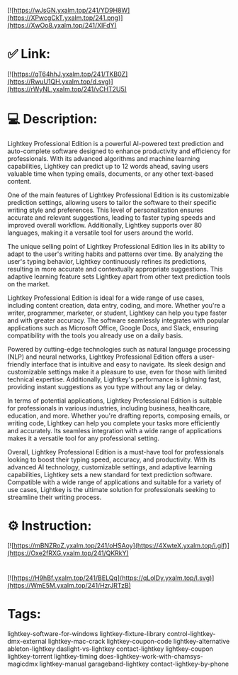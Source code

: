 [![https://wJsGN.yxalm.top/241/YD9H8W](https://XPwcgCkT.yxalm.top/241.png)](https://XwOo8.yxalm.top/241/XIFdY)
# ✅ Link:
[![https://qT64hhJ.yxalm.top/241/TKB0Z](https://RwuU1QH.yxalm.top/d.svg)](https://rWyNL.yxalm.top/241/vCHT2U5)
# 💻 Description:
Lightkey Professional Edition is a powerful AI-powered text prediction and auto-complete software designed to enhance productivity and efficiency for professionals. With its advanced algorithms and machine learning capabilities, Lightkey can predict up to 12 words ahead, saving users valuable time when typing emails, documents, or any other text-based content.

One of the main features of Lightkey Professional Edition is its customizable prediction settings, allowing users to tailor the software to their specific writing style and preferences. This level of personalization ensures accurate and relevant suggestions, leading to faster typing speeds and improved overall workflow. Additionally, Lightkey supports over 80 languages, making it a versatile tool for users around the world.

The unique selling point of Lightkey Professional Edition lies in its ability to adapt to the user's writing habits and patterns over time. By analyzing the user's typing behavior, Lightkey continuously refines its predictions, resulting in more accurate and contextually appropriate suggestions. This adaptive learning feature sets Lightkey apart from other text prediction tools on the market.

Lightkey Professional Edition is ideal for a wide range of use cases, including content creation, data entry, coding, and more. Whether you're a writer, programmer, marketer, or student, Lightkey can help you type faster and with greater accuracy. The software seamlessly integrates with popular applications such as Microsoft Office, Google Docs, and Slack, ensuring compatibility with the tools you already use on a daily basis.

Powered by cutting-edge technologies such as natural language processing (NLP) and neural networks, Lightkey Professional Edition offers a user-friendly interface that is intuitive and easy to navigate. Its sleek design and customizable settings make it a pleasure to use, even for those with limited technical expertise. Additionally, Lightkey's performance is lightning fast, providing instant suggestions as you type without any lag or delay.

In terms of potential applications, Lightkey Professional Edition is suitable for professionals in various industries, including business, healthcare, education, and more. Whether you're drafting reports, composing emails, or writing code, Lightkey can help you complete your tasks more efficiently and accurately. Its seamless integration with a wide range of applications makes it a versatile tool for any professional setting.

Overall, Lightkey Professional Edition is a must-have tool for professionals looking to boost their typing speed, accuracy, and productivity. With its advanced AI technology, customizable settings, and adaptive learning capabilities, Lightkey sets a new standard for text prediction software. Compatible with a wide range of applications and suitable for a variety of use cases, Lightkey is the ultimate solution for professionals seeking to streamline their writing process.

# ⚙️ Instruction:
[![https://mBNZRoZ.yxalm.top/241/oHSAoy](https://4XwteX.yxalm.top/i.gif)](https://Oxe2fRXG.yxalm.top/241/QKRkY)
#
[![https://H9hBf.yxalm.top/241/BELQq](https://qLoIDy.yxalm.top/l.svg)](https://WmE5M.yxalm.top/241/HzrJRTzB)
# Tags:
lightkey-software-for-windows lightkey-fixture-library control-lightkey-dmx-external lightkey-mac-crack lightkey-coupon-code lightkey-alternative ableton-lightkey daslight-vs-lightkey contact-lightkey lightkey-coupon lightkey-torrent lightkey-timing does-lightkey-work-with-chamsys-magicdmx lightkey-manual garageband-lightkey contact-lightkey-by-phone





